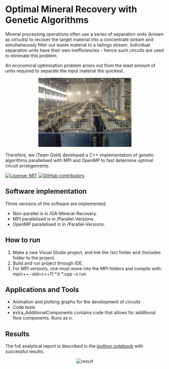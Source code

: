 # Optimal Mineral Recovery with Genetic Algorithms

Mineral processing operations often use a series of separation units (known as circuits) to recover the target material into a concentrate stream and simultaneously filter out waste material to a tailings stream. Individual separation units have their own inefficiencies - hence such circuits are used to eliminate this problem. 

An economical optimisation problem arises out from the least amount of units required to separate the input material the quickest. 

<p align="center">
  <img src="./misc/front_img.png" alt="front_img" width="295">
</p>

Therefore, we (Team Gold) developed a C++ implementation of genetic algorithms parallelised with MPI and OpenMP to fast determine optimal circuit arrangements.

[![License: MIT](https://img.shields.io/badge/License-MIT-yellow.svg)](https://opensource.org/licenses/MIT)
[![GitHub contributors](https://img.shields.io/github/contributors/kev-fung/GA-Mineral-Recovery)](https://github.com/kev-fung/GA-Mineral-Recovery/graphs/contributors)

## Software implementation
Three versions of the software are implemented. 
* Non-parallel is in /GA-Mineral-Recovery.
* MPI parallelised is in /Parallel-Versions.
* OpenMP parallelised in in /Parallel-Versions.

## How to run
1. Make a new Visual Studio project, and link the /src folder and /Includes folder to the project.
2. Build and run project through IDE.
3. For MPI versions, one must move into the MPI folders and compile with:	mpic++ -std=c++11 *.h  *.cpp -o run

## Applications and Tools
* Animation and plotting graphs for the development of circuits
* Code tests
* extra_AdditionalComponents contains code that allows for additional flow components. Runs as n.

## Results
The full analytical report is described in the [ipython notebook](https://github.com/kev-fung/GA-Mineral-Recovery/blob/master/Analytical%20Report/Gold-Report.ipynb) with successful results.

<p align="center">
  <img src="./misc/output.png" alt="result" width="700">
</p>
